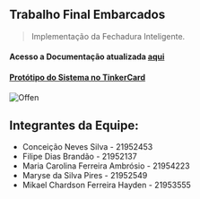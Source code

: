 ## Trabalho Final Embarcados
> Implementação da Fechadura Inteligente.
#### Acesso a Documentação atualizada [aqui](https://drive.google.com/file/d/1DdB-U259D29vrPuKAH8YO1Y0rp1kK2KZ/view?usp=sharing)
#### [Protótipo do Sistema no TinkerCard](https://www.tinkercad.com/things/8Ha8EnPhJLG-offen)
![Offen](https://user-images.githubusercontent.com/74427494/140594874-5ce63210-7d2d-4c96-a8e8-8b3885524bcb.png)
## Integrantes da Equipe:
+ Conceição Neves Silva - 21952453
+ Filipe Dias Brandão - 21952137
+ Maria Carolina Ferreira Ambrósio - 21954223
+ Maryse da Silva Pires - 21952549
+ Mikael Chardson Ferreira Hayden - 21953555
